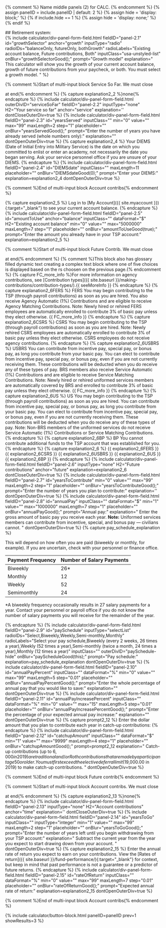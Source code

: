 {% comment %}
Name middle panels (2) for CALC.
{% endcomment %}
{% assign panelID = include.panelID | default: 2 %}
{% assign hide = 'display: block;' %}
{% if include.hide == 1 %} {% assign hide = 'display: none;' %} {% endif %}

<section id="panel-{{ panelID }}" class="calculator-panel" style="{{ hide }}"  markdown="1">

<div class="hide">
## Retirement system: <span id="retirementSystem"></span>
</div>
{% include calculator/div-panel-form-field.html
  fieldID="panel-2.1" id="growthSelector" anchor="growth"
  inputType="radio" radioIDs="balanceOnly, futureOnly, bothGrowth"
  radioLabels="Existing account balance, Future contributions, Both"
  inputClass="usa-unstyled-list"
  onBlur="growthSelectorGood();"
  prompt="Growth model"
  explanation="
  This calculator will show you the growth of your current account balance, growth of future contributions from your paycheck, or both. You must select a growth model.
  "
%}

{% comment %}Start of multi-input block Service So Far.  We must close <div> at end{% endcomment %}
{% capture explanation2_2 %}none{% endcapture %}
{% include calculator/div-panel-form-field.html outerDivID="serviceSoFar"
  fieldID="panel-2.2" inputType="none" H2="Your service so far" anchor="service"
  explanation=''  dontCloseOuterDiv=true
%}
{% include calculator/div-panel-form-field.html
  fieldID="panel-2.3" id="yearsServed"
  inputClass=""  min="0" value="" max="99" maxLength=2 step="1"
  placeholder="" onBlur="yearsServedGood();"
  prompt="Enter the number of years you have already served (whole numbers only):"
  explanation=""  dontOpenOuterDiv=true
%}
{% capture explanation2_4 %}
Your DIEMS (Date of Initial Entry into Military Service) is the date on which you committed to enlist or enter an academy, not necessarily the date you began serving. Ask your service personnel office if you are unsure of your DIEMS.
{% endcapture %}
{% include calculator/div-panel-form-field.html
  fieldID="panel-2.4" id="DIEMSdate"
  inputClass=""  maxLength=11
  placeholder="" onBlur="DIEMSdateGood(0);"
  prompt="Enter your DIEMS:"
  explanation=explanation2_4   dontOpenOuterDiv=true
%}
</div>{% comment %}End of multi-input block Account contribs{% endcomment %}

{% capture explanation2_5 %}
Log in to [My Account]({{ site.myaccount }}){:target="\_blank"} to see your current account balance.
{% endcapture %}
{% include calculator/div-panel-form-field.html
  fieldID="panel-2.5" id="amountToUse"  anchor="balance"
  inputClass=""  dataFormat="$" H2="Existing account balance"
  min="0" value="" max="5000000" maxLength=7 step="1"
  placeholder="" onBlur="amountToUseGood(true);"
  prompt="Enter the amount you already have in your TSP account:"
  explanation=explanation2_5
%}

{% comment %}Start of multi-input block Future Contrib.  We must close <div> at end{% endcomment %}
{% comment %}This block also has glossary filled dynamic text creating a complex text block where one of five choices is displayed based on the rs choosen on the previous page.{% endcomment %}
{% capture FC_more_info %}For more information on agency contributions, see [Contribution types]({{ site.baseurl }}/making-contributions/contribution-types/).{{ seeMoreInfo }}
{% endcapture %}
{% capture explanation2_6FERS %}
<span id="FC_FERS" class="FC_Info hide">FERS You may begin contributing to the TSP (through payroll contributions) as soon as you are hired. You also receive <span data-term="Agency Automatic (1%) Contributions" class="js-glossary-toggle term term-end">Agency Automatic (1%) Contributions</span> and are eligible to receive <span data-term="Agency Matching Contributions" class="js-glossary-toggle term term-end">Agency Matching Contributions</span>. Note: Newly hired or rehired FERS employees are automatically enrolled to contribute 3% of basic pay unless they elect otherwise. {{ FC_more_info }}</span>
{% endcapture %}
{% capture explanation2_6CSRS %}
<span id="FC_CSRS" class="FC_Info hide">CSRS You may begin contributing to the TSP (through payroll contributions) as soon as you are hired. Note: Newly rehired CSRS employees are automatically enrolled to contribute 3% of basic pay unless they elect otherwise. CSRS employees do not receive agency contributions.</span>
{% endcapture %}
{% capture explanation2_6USBRS %}
<span id="FC_USBRS" class="FC_Info hide">USBRS You can contribute from incentive pay, special pay, or bonus pay, as long you contribute from your basic pay. You can elect to contribute from incentive pay, special pay, or bonus pay, even if you are not currently receiving them. These contributions will be deducted when you do receive any of these types of pay. BRS members also receive <span data-term="Service Automatic (1%) Contributions" class="js-glossary-toggle term term-end">Service Automatic (1%) Contributions</span> and are eligible to receive <span data-term="Service Matching Contributions" class="js-glossary-toggle term term-end">Service Matching Contributions</span>. Note: Newly hired or rehired uniformed services members are automatically covered by BRS and enrolled to contribute 3% of basic pay unless they elect otherwise. {{ FC_more_info }}</span>
{% endcapture %}
{% capture explanation2_6US %}
<span id="FC_US" class="FC_Info hide">US You may begin contributing to the TSP (through payroll contributions) as soon as you are hired. You can contribute from incentive pay, special pay, or bonus pay, as long you contribute from your basic pay. You can elect to contribute from incentive pay, special pay, or bonus pay, even if you are not currently receiving them. These contributions will be deducted when you do receive any of these types of pay. Note: Non-BRS members of the uniformed services do not receive <span data-term="Service Automatic (1%) Contributions" class="js-glossary-toggle term term-end">Service Automatic (1%) Contributions</span> or <span data-term="Service Matching Contributions" class="js-glossary-toggle term term-end">Service Matching Contributions</span>.</span>
{% endcapture %}
{% capture explanation2_6BP %}
<span id="FC_BP" class="FC_Info hide">BP You cannot contribute additional funds to the TSP account that was established for you.</span>
{% endcapture %}
{% capture explanation2_6 %}
{{ explanation2_6FERS }}
{{ explanation2_6CSRS }}
{{ explanation2_6USBRS }}
{{ explanation2_6US }}
{{ explanation2_6BP }}
{% endcapture %}
{% include calculator/div-panel-form-field.html
  fieldID="panel-2.6" inputType="none" H2="Future contributions" anchor="future"
  explanation=explanation2_6  dontCloseOuterDiv=true
%}
{% include calculator/div-panel-form-field.html
  fieldID="panel-2.7" id="yearsToContribute"
  min="0" value="" max="99" maxLength=2 step="1"
  placeholder="" onBlur="yearsToContributeGood();"
  prompt="Enter the number of years you plan to contribute:"
  explanation=''  dontOpenOuterDiv=true
%}
{% include calculator/div-panel-form-field.html
  fieldID="panel-2.8" id="annualPay"
  inputClass=""  dataFormat="$"
  min="1" value="" max="1000000" maxLength=7 step="1"
  placeholder="" onBlur="annualPayGood();"
  prompt="Annual pay:"
  explanation="
  Enter the gross amount of basic pay you receive each year. **Note:** Uniformed services members can contribute from incentive, special, and bonus pay &#8212; civilians cannot.
  "
  dontOpenOuterDiv=true
%}
{% capture pay_schedule_explanation %}

This will depend on how often you are paid (biweekly or monthly, for example). If you are uncertain, check with your personnel or finance office.

<table class="pay-schedule-table">
<thead>
<tr><th scope="col">Payment Frequency</th><th scope="col">Number of Salary Payments</th></tr>
</thead>
<tbody>
<tr><td>Biweekly</td><td>26*</td></tr>
<tr><td>Monthly</td><td>12</td></tr>
<tr><td>Weekly</td><td>52</td></tr>
<tr><td>Semimonthly</td><td>24</td></tr>
</tbody></table>

\*A biweekly frequency occasionally results in 27 salary payments for a year.  Contact your personnel or payroll office if you do not know the number of salary payments you will receive for the remainder of the year.

{% endcapture %}
{% include calculator/div-panel-form-field.html
  fieldID="panel-2.9" id="paySchedule"
  inputType="selectList"
  radioIDs="Select,Biweekly,Weekly,Semi-monthly,Monthly"
  radioLabels="Select your pay schedule,Biweekly (every 2 weeks&comma; 26 times a year),Weekly (52  times a year),Semi-monthly (twice a month&comma; 24 times a year),Monthly (12  times a year)"
  inputClass="" outerDivID="paySchedule-hide"
  onBlur="payScheduleGood(this);" prompt="Pay schedule:"
  explanation=pay_schedule_explanation dontOpenOuterDiv=true
%}
{% include calculator/div-panel-form-field.html
  fieldID="panel-2.10" id="annualPayPercent"
  inputClass=""  dataFormat="%"
  min="0" value="" max="99" maxLength=5 step="0.01"
  placeholder="" onBlur="annualPayPercentGood();"
  prompt="Enter the whole percentage of annual pay that you would like to save:"
  explanation=""   dontOpenOuterDiv=true
%}
{% include calculator/div-panel-form-field.html
  fieldID="panel-2.11" id="annualPayIncreasePercent"
  inputClass=""  dataFormat="%"
  min="0" value="" max="15" maxLength=5 step="0.01"
  placeholder="" onBlur="annualPayIncreasePercentGood();"
  prompt="Enter the percentage of your expected annual pay increase:"
  explanation=""   dontOpenOuterDiv=true
%}
{% capture prompt2_12 %}
Enter the dollar amount that you plan to contribute each year in <span data-term="Catch-Up Contributions" class="js-glossary-toggle term term-end">catch-up contributions</span>:
{% endcapture %}
{% include calculator/div-panel-form-field.html
  fieldID="panel-2.12" id="catchupAmount"
  inputClass=""  dataFormat="$"
  min="1" value="" max="9999" maxLength=4 step="1"
  placeholder="" onBlur="catchupAmountGood();"
  prompt=prompt2_12
  explanation="
  Catch-up contributions (up to $6,000 in 2019) are traditional and/or Roth contributions that are made by a participant age 50 or older. You must first exceed the elective deferral limit ($19,000.00 in 2019) to make catch-up contributions.
  "
  dontOpenOuterDiv=true
%}
</div>{% comment %}End of multi-input block Future contrib{% endcomment %}


{% comment %}Start of multi-input block Account contribs.  We must close <div> at end{% endcomment %}
{% capture explanation2_13 %}none{% endcapture %}
{% include calculator/div-panel-form-field.html
  fieldID="panel-2.13" inputType="none" H2="Account contributions" anchor="time"
  explanation=''  dontCloseOuterDiv=true
%}
{% include calculator/div-panel-form-field.html
  fieldID="panel-2.14" id="yearsToGo"
  inputClass=""  inputType="integer"
  min="1" value="" max="99" maxLength=2 step="1"
  placeholder="" onBlur="yearsToGoGood();"
  prompt="Enter the number of years left until you begin withdrawing from your TSP account:"
  explanation="
  Subtract the current year from the year you expect to start drawing down from your account.
  "
  dontOpenOuterDiv=true
%}
{% capture explanation2_15 %}
Enter the annual rate of return you expect to earn on your contributions. View the [Rates of return]({{ site.baseurl }}/fund-performance/){:target="\_blank"} for context, but keep in mind that past performance is not a guarantee or a predictor of future returns.
{% endcapture %}
{% include calculator/div-panel-form-field.html
  fieldID="panel-2.15" id="rateOfReturn"
  inputClass=""  dataFormat="%"
  min="0" value="" max="99" maxLength=7 step="0.01"
  placeholder="" onBlur="rateOfReturnGood();"
  prompt="Expected annual rate of return:"
  explanation=explanation2_15   dontOpenOuterDiv=true
%}
</div>{% comment %}End of multi-input block Account contribs{% endcomment %}

{% include calculator/button-block.html panelID=panelID prev=1 showResults=3 %}

</section>
